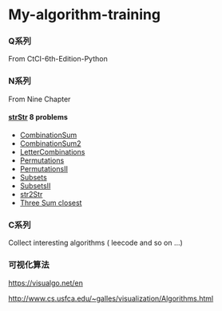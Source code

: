 # My-algorithm-training
### **Q系列** 

From CtCI-6th-Edition-Python

### **N系列**

From Nine Chapter

#### [**strStr**](https://github.com/Luckylau/my-algorithm-training/tree/master/java/N-Series/strStr) **8 problems**

- [CombinationSum](https://github.com/Luckylau/my-algorithm-training/blob/master/java/N-Series/strStr/CombinationSum.java)
- [CombinationSum2](https://github.com/Luckylau/my-algorithm-training/blob/master/java/N-Series/strStr/CombinationSum2.java)
- [LetterCombinations](https://github.com/Luckylau/my-algorithm-training/blob/master/java/N-Series/strStr/LetterCombinations.java)
- [Permutations](https://github.com/Luckylau/my-algorithm-training/blob/master/java/N-Series/strStr/Permutations.java)
- [PermutationsII](https://github.com/Luckylau/my-algorithm-training/blob/master/java/N-Series/strStr/PermutationsII.java)
- [Subsets](https://github.com/Luckylau/my-algorithm-training/blob/master/java/N-Series/strStr/Subsets.java)
- [SubsetsII](https://github.com/Luckylau/my-algorithm-training/blob/master/java/N-Series/strStr/SubsetsII.java)
- [str2Str](https://github.com/Luckylau/my-algorithm-training/blob/master/java/N-Series/strStr/str2Str.java)
- [Three Sum closest](src/twopointers/ThreeSumClosest.java)

### **C系列**

Collect interesting algorithms ( leecode and so on ...)

### **可视化算法**

https://visualgo.net/en

http://www.cs.usfca.edu/~galles/visualization/Algorithms.html